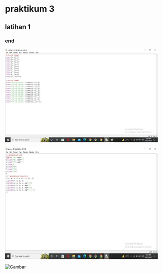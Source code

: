 # praktikum 3

## latihan 1
### end 
![Gambar](gambar/gambar1.jpeg)


![Gambar](gambar/gambar2.jpeg)

![Gambar](gambar/gamabar3.jpeg)

